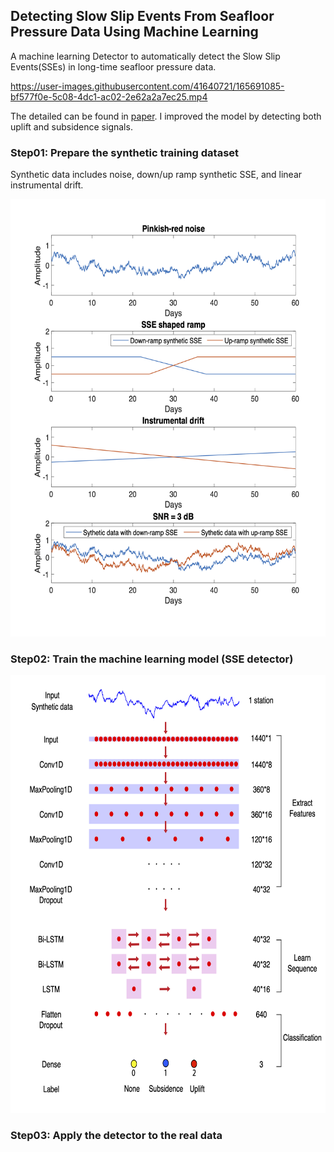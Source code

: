 ## Detecting Slow Slip Events From Seafloor Pressure Data Using Machine Learning
A machine learning Detector to automatically detect the Slow Slip Events(SSEs) in long-time seafloor pressure data.

https://user-images.githubusercontent.com/41640721/165691085-bf577f0e-5c08-4dc1-ac02-2e62a2a7ec25.mp4

The detailed can be found in [paper](https://agupubs.onlinelibrary.wiley.com/doi/10.1029/2020GL087579). I improved the model by detecting both uplift and subsidence signals.

### Step01: Prepare the synthetic training dataset
Synthetic data includes noise, down/up ramp synthetic SSE, and linear instrumental drift. 
<center><img src=/Figures/Synthetic_data.png width="600" height="700"/></center>

### Step02: Train the machine learning model (SSE detector)
<center><img src=/Figures/Architecture.png width="700" height="700"/></center>

### Step03: Apply the detector to the real data
